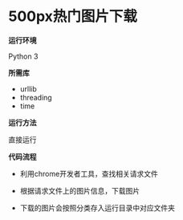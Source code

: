 ﻿# **500px热门图片下载**

**运行环境**

Python 3 

**所需库**

- urllib
- threading
- time

**运行方法**

直接运行


**代码流程**

- 利用chrome开发者工具，查找相关请求文件

- 根据请求文件上的图片信息，下载图片

- 下载的图片会按照分类存入运行目录中对应文件夹



